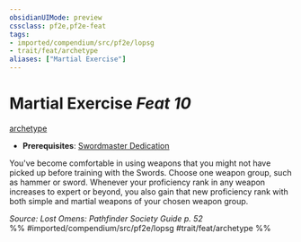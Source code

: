 ```yaml
---
obsidianUIMode: preview
cssclass: pf2e,pf2e-feat
tags:
- imported/compendium/src/pf2e/lopsg
- trait/feat/archetype
aliases: ["Martial Exercise"]
---
```

# Martial Exercise  *Feat 10*  
[archetype](archetype.md)  

- **Prerequisites**: [Swordmaster Dedication](swordmaster-dedication-locg.md)

You've become comfortable in using weapons that you might not have picked up before training with the Swords. Choose one weapon group, such as hammer or sword. Whenever your proficiency rank in any weapon increases to expert or beyond, you also gain that new proficiency rank with both simple and martial weapons of your chosen weapon group.

*Source: Lost Omens: Pathfinder Society Guide p. 52*  
%% #imported/compendium/src/pf2e/lopsg #trait/feat/archetype %%